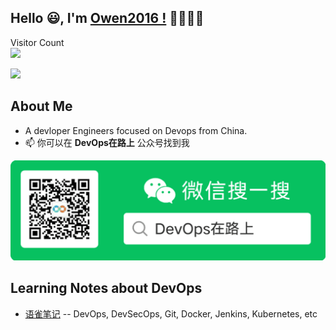 ## Hello 😃, I'm [Owen2016 !](https://www.cnblogs.com/FLY_DREAM/) 👋👋👋👋

<p align="left"> 
  Visitor Count<br>
  <img src="https://profile-counter.glitch.me/owen2016/count.svg" />
</p>

<p align="left">
  <img src="https://github-readme-stats.vercel.app/api?username=owen2016&show_icons=true&theme=radical"/>
</p>


## About Me
- A devloper Engineers focused on Devops from China.
- 📫 你可以在 **DevOps在路上** 公众号找到我

<p align="left">
  <img src="https://github.com/owen2016/owen2016/blob/master/wechat.png"/>
</p>

## Learning Notes about DevOps

- [语雀笔记](https://www.yuque.com/binowen) -- DevOps, DevSecOps, Git, Docker, Jenkins, Kubernetes, etc

<!--
**owen2016/owen2016** is a ✨ _special_ ✨ repository because its `README.md` (this file) appears on your GitHub profile.

Here are some ideas to get you started:

- 🔭 I’m currently working on ...
- 🌱 I’m currently learning ...
- 👯 I’m looking to collaborate on ...
- 🤔 I’m looking for help with ...
- 💬 Ask me about ...
- 📫 How to reach me: ...
- 😄 Pronouns: ...
- ⚡ Fun fact: ...

<a href="https://github.com/owen2016">
  <img align="center" src="https://github-readme-stats.anuraghazra1.vercel.app/api?username=owen2016&show_icons=true&include_all_commits=true&theme=radical&hide=contribs" alt="Anurag's github stats" />
</a>
<a href="https://github.com/owen2016">
  <img align="center" src="https://github-readme-stats.anuraghazra1.vercel.app/api/top-langs/?username=owen2016&layout=compact&theme=radical" />
</a>

[![Anurag's github stats](https://github-readme-stats.vercel.app/api?username=owen2016)](https://github.com/anuraghazra/github-readme-stats)
-->
